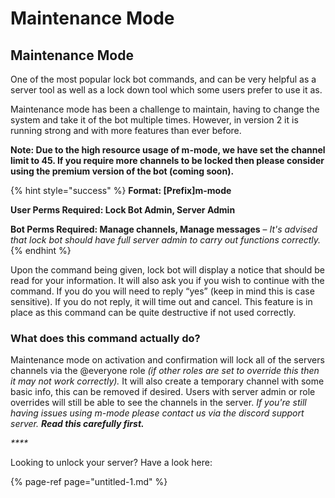 # Maintenance Mode

## Maintenance Mode 

One of the most popular lock bot commands, and can be very helpful as a server tool as well as a lock down tool which some users prefer to use it as.

Maintenance mode has been a challenge to maintain, having to change the system and take it of the bot multiple times. However, in version 2 it is running strong and with more features than ever before.

**Note: Due to the high resource usage of m-mode, we have set the channel limit to 45. If you require more channels to be locked then please consider using the premium version of the bot \(coming soon\).**

{% hint style="success" %}
**Format: \[Prefix\]m-mode**

**User Perms Required: Lock Bot Admin, Server Admin**

**Bot Perms Required: Manage channels, Manage messages** – _It's advised that lock bot should have full server admin to carry out functions correctly._
{% endhint %}

Upon the command being given, lock bot will display a notice that should be read for your information. It will also ask you if you wish to continue with the command. If you do you will need to reply “yes” \(keep in mind this is case sensitive\). If you do not reply, it will time out and cancel. This feature is in place as this command can be quite destructive if not used correctly.

###  What does this command actually do? 

Maintenance mode on activation and confirmation will lock all of the servers channels via the @everyone role _\(if other roles are set to override this then it may not work correctly\)._ It will also create a temporary channel with some basic info, this can be removed if desired. Users with server admin or role overrides will still be able to see the channels in the server. _If you're still having issues using m-mode please contact us via the discord support server. **Read this carefully first.**_

_\*\*\*\*_

Looking to unlock your server? Have a look here:

{% page-ref page="untitled-1.md" %}


